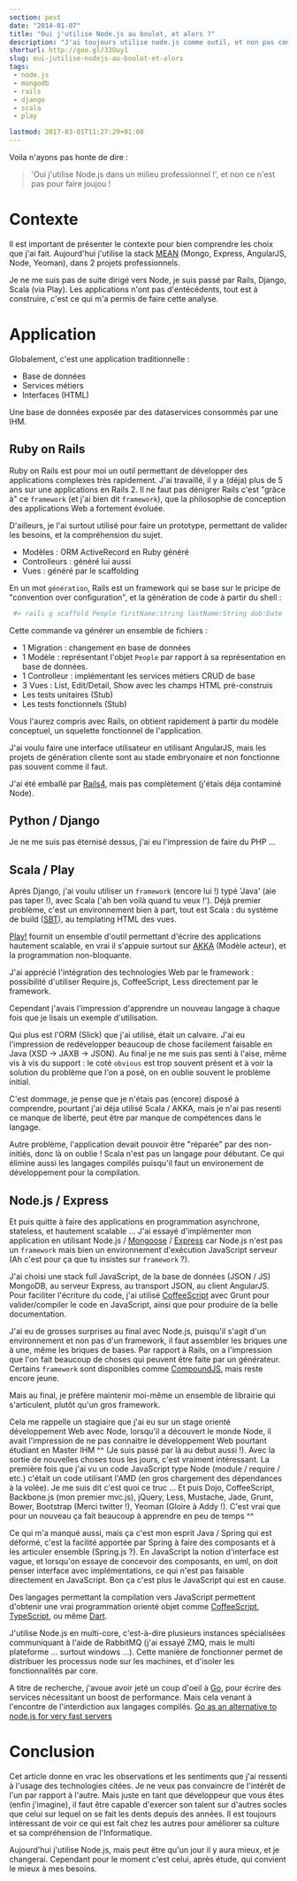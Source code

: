 ```yaml
---
section: post
date: "2014-01-07"
title: "Oui j'utilise Node.js au boulot, et alors ?"
description: "J'ai toujours utilise node.js comme outil, et non pas comme socle. Depuis 4 mois, je l'utilise vraiment voici mes retours d'expérience."
shorturl: http://goo.gl/33Ouy1
slug: oui-jutilise-nodejs-au-boulot-et-alors
tags:
 - node.js
 - mongodb
 - rails
 - django
 - scala
 - play

lastmod: 2017-03-01T11:27:29+01:00
---
```


Voila n'ayons pas honte de dire : 

> 'Oui j'utilise Node.js dans un milieu professionnel !', et non ce n'est pas pour faire joujou !

# Contexte

Il est important de présenter le contexte pour bien comprendre les choix que j'ai fait. Aujourd'hui j'utilise la stack [MEAN](http://mean.io) (Mongo, Express, AngularJS, Node, Yeoman), dans 2 projets professionnels.

Je ne me suis pas de suite dirigé vers Node, je suis passé par Rails, Django, Scala (via Play). Les applications n'ont pas d'entécédents, tout est à construire, c'est ce qui m'a permis de faire cette analyse. 

# Application

Globalement, c'est une application traditionnelle :

  * Base de données
  * Services métiers
  * Interfaces (HTML)

Une base de données exposée par des dataservices consommés par une IHM.

## Ruby on Rails

Ruby on Rails est pour moi un outil permettant de développer des applications complexes très rapidement. J'ai travaillé, il y a (déja) plus de 5 ans sur une applications en Rails 2. Il ne faut pas dénigrer Rails c'est "grâce à" ce `framework` (et j'ai bien dit `framework`), que la philosophie de conception des applications Web a fortement évoluée.

D'ailleurs, je l'ai surtout utilisé pour faire un prototype, permettant de valider les besoins, et la compréhension du sujet.

  * Modèles : ORM ActiveRecord en Ruby généré
  * Controlleurs : généré lui aussi
  * Vues : généré par le scaffolding

En un mot `génération`, Rails est un framework qui se base sur le pricipe de "convention over configuration", et la génération de code à partir du shell :

```bash
 #> rails g scaffold People firstName:string lastName:String dob:Date
```

Cette commande va générer un ensemble de fichiers :

  * 1 Migration : changement en base de données
  * 1 Modèle : représentant l'objet `People` par rapport à sa représentation en base de données.
  * 1 Controlleur : implémentant les services métiers CRUD de base
  * 3 Vues : List, Edit/Detail, Show avec les champs HTML pré-construis 
  * Les tests unitaires (Stub)
  * Les tests fonctionnels (Stub)

Vous l'aurez compris avec Rails, on obtient rapidement à partir du modèle conceptuel, un squelette fonctionnel de l'application.

J'ai voulu faire une interface utilisateur en utilisant AngularJS, mais les projets de génération cliente sont au stade embryonaire et non fonctionne pas souvent comme il faut.

J'ai été emballé par [Rails4](http://rubyonrails.org/), mais pas complètement (j'étais déja contaminé Node).

## Python / Django

Je ne me suis pas éternisé dessus, j'ai eu l'impression de faire du PHP ...

## Scala / Play

Après Django, j'ai voulu utiliser un `framework` (encore lui !) typé 'Java' (aie pas taper !), avec Scala ('ah ben voilà quand tu veux !'). Déjà premier problème, c'est un environnement bien à part, tout est Scala : du système de build ([SBT](http://www.scala-sbt.org/)), au templating HTML des vues.

[Play!](http://www.playframework.com/) fournit un ensemble d'outil permettant d'écrire des applications hautement scalable, en vrai il s'appuie surtout sur [AKKA](http://akka.io) (Modèle acteur), et la programmation non-bloquante.

J'ai apprécié l'intégration des technologies Web par le framework : possibilité d'utiliser Require.js, CoffeeScript, Less directement par le framework.

Cependant j'avais l'impression d'apprendre un nouveau langage à chaque fois que je lisais un exemple d'utilisation.

Qui plus est l'ORM (Slick) que j'ai utilisé, était un calvaire. J'ai eu l'impression de redévelopper beaucoup de chose facilement faisable en Java (XSD -> JAXB -> JSON). Au final je ne me suis pas senti à l'aise, même vis à vis du support : le coté `obvious` est trop souvent présent et à voir la solution du problème que l'on a posé, on en oublie souvent le problème initial.

C'est dommage, je pense que je n'étais pas (encore) disposé à comprendre, pourtant j'ai déja utilisé Scala / AKKA, mais je n'ai pas resenti ce manque de liberté, peut être par manque de compétences dans le langage. 

Autre problème, l'application devait pouvoir être "réparée" par des non-initiés, donc là on oublie ! Scala n'est pas un langage pour débutant. Ce qui élimine aussi les langages compilés puisqu'il faut un environement de développement pour la compilation.

## Node.js / Express

Et puis quitte à faire des applications en programmation asynchrone, stateless, et hautement scalable ... J'ai essayé d'implémenter mon application en utilisant Node.js / [Mongoose](http://mongoosejs.com/) / [Express](http://expressjs.com/) car Node.js n'est pas un `framework` mais bien un environnement d'exécution JavaScript serveur (Ah c'est pour ça que tu insistes sur `framework` ?).

J'ai choisi une stack full JavaScript, de la base de données (JSON / JS) MongoDB, au serveur Express, au transport JSON, au client AngularJS. Pour faciliter l'écriture du code, j'ai utilisé [CoffeeScript](http://coffeescript.org/) avec Grunt pour valider/compiler le code en JavaScript, ainsi que pour produire de la belle documentation.

J'ai eu de grosses surprises au final avec Node.js, puisqu'il s'agit d'un environnement et non pas d'un framework, il faut assembler les briques une à une, même les briques de bases. Par rapport à Rails, on a l'impression que l'on fait beaucoup de choses qui peuvent être faite par un générateur. Certains `framework` sont disponibles comme [CompoundJS](http://compoundjs.com/), mais reste encore jeune.

Mais au final, je préfère maintenir moi-même un ensemble de librairie qui s'articulent, plutôt qu'un gros framework.

Cela me rappelle un stagiaire que j'ai eu sur un stage orienté développement Web avec Node, lorsqu'il a découvert le monde Node, il avait l'impression de ne pas connaitre le développement Web pourtant étudiant en Master IHM ^^ (Je suis passé par là au debut aussi !). Avec la sortie de nouvelles choses tous les jours, c'est vraiment intéressant. La première fois que j'ai vu un code JavaScript type Node (module / require / etc.) c'était un code utilisant l'AMD (en gros chargement des dépendances à la volée). Je me suis dit c'est quoi ce truc ... Et puis Dojo, CoffeeScript, Backbone.js (mon premier mvc.js), jQuery, Less, Mustache, Jade, Grunt, Bower, Bootstrap (Merci twitter !), Yeoman (Gloire à Addy !). C'est vrai que pour un nouveau ça fait beaucoup à apprendre en peu de temps ^^

Ce qui m'a manqué aussi, mais ça c'est mon esprit Java / Spring qui est déformé, c'est la facilité apportée par Spring à faire des composants et à les articuler ensemble (Spring.js ?). En JavaScript la notion d'interface est vague, et lorsqu'on essaye de concevoir des composants, en uml, on doit penser interface avec implémentations, ce qui n'est pas faisable directement en JavaScript. Bon ça c'est plus le JavaScript qui est en cause. 

Des langages permettant la compilation vers JavaScript permettent d'obtenir une vrai programmation orienté objet comme [CoffeeScript](http://coffeescript.org/), [TypeScript](http://www.typescriptlang.org/), ou même [Dart](https://www.dartlang.org/).

J'utilise Node.js en multi-core, c'est-à-dire plusieurs instances spécialisées communiquant à l'aide de RabbitMQ (j'ai essayé ZMQ, mais le multi plateforme ... surtout windows ...). Cette manière de fonctionner permet de distribuer les processus node sur les machines, et d'isoler les fonctionnalités par core.

A titre de recherche, j'avoue avoir jeté un coup d'oeil à [Go](http://golang.org/), pour écrire des services nécessitant un boost de performance. Mais cela venant à l'encontre de l'interdiction aux langages compilés. [Go as an alternative to node.js for very fast servers](http://blog.safariflow.com/2013/02/22/go-as-an-alternative-to-node-js-for-very-fast-servers/)

# Conclusion

Cet article donne en vrac les observations et les sentiments que j'ai ressenti à l'usage des technologies citées. Je ne veux pas convaincre de l'intérêt de l'un par rapport à l'autre. Mais juste en tant que développeur que vous êtes (enfin j'imagine), il faut être capable d'exercer son talent sur d'autres socles que celui sur lequel on se fait les dents depuis des années.
Il est toujours intéressant de voir ce qui est fait chez les autres pour améliorer sa culture et sa compréhension de l'Informatique.

Aujourd'hui j'utilise Node.js, mais peut être qu'un jour il y aura mieux, et je changerai. Cependant pour le moment c'est celui, après étude, qui convient le mieux à mes besoins.

